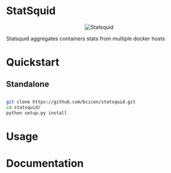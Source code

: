 # StatSquid

<p align="center">
  <img src="https://raw.githubusercontent.com/bcicen/statsquid/master/statsquid.png" alt="Statsquid"/>
</p>

Statsquid aggregates containers stats from multiple docker hosts

# Quickstart

## Standalone


##
```bash
git clone https://github.com/bcicen/statsquid.git
cd statsquid/
python setup.py install
```

# Usage


# Documentation
